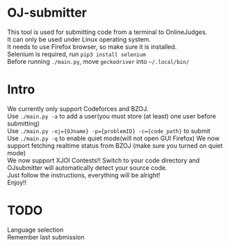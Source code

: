 # OJ-submitter
This tool is used for submitting code from a terminal to OnlineJudges.  
It can only be used under Linux operating system.  
It needs to use Firefox browser, so make sure it is installed.  
Selenium is required, run `pip3 install selenium`  
Before running `./main.py`, move `geckodriver` into `~/.local/bin/`  

# Intro
We currently only support Codeforces and BZOJ.  
Use `./main.py -a` to add a user(you must store (at least) one user before submitting)  
Use `./main.py -oj={OJname} -p={problemID} -c={code_path}` to submit  
Use `./main.py -q` to enable quiet mode(will not open GUI Firefox)
We now support fetching realtime status from BZOJ (make sure you turned on quiet mode)  
We now support XJOI Contests!! Switch to your code directory and OJsubmitter will automatically detect your source code.  
Just follow the instructions, everything will be alright!  
Enjoy!!  

# TODO
Language selection  
Remember last submission
